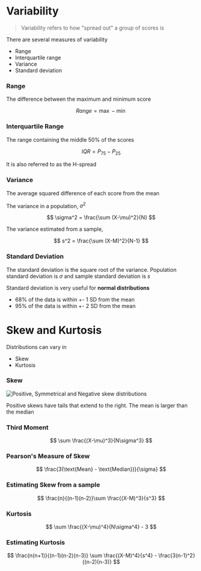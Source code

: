 # Variability

> Variability refers to how "spread out" a group of scores is

There are several measures of variability

-   Range
-   Interquartile range
-   Variance
-   Standard deviation

### Range

The difference between the maximum and minimum score

$$
Range = \max - \min
$$

### Interquartile Range

The range containing the middle 50% of the scores

$$
IQR = P_{75} - P_{25}
$$

It is also referred to as the H-spread

### Variance

The average squared difference of each score from the mean

The variance in a population, $\sigma^2$

$$
\sigma^2 = \frac{\sum (X-\mu)^2}{N}
$$

The variance estimated from a sample,

$$
s^2 = \frac{\sum (X-M)^2}{N-1}
$$

### Standard Deviation

The standard deviation is the square root of the variance. Population standard deviation is $\sigma$ and sample standard deviation is $s$

Standard deviation is very useful for **normal distributions**

-   68% of the data is within +- 1 SD from the mean
-   95% of the data is within +- 2 SD from the mean

# Skew and Kurtosis

Distributions can vary in

-   Skew
-   Kurtosis

### Skew

![Positive, Symmetrical and Negative skew distributions](https://en.wikipedia.org/wiki/Skewness#/media/File:Relationship_between_mean_and_median_under_different_skewness.png)

Positive skews have tails that extend to the right. The mean is larger than the median

### Third Moment

$$
\sum \frac{(X-\mu)^3}{N\sigma^3}
$$

### Pearson's Measure of Skew

$$
\frac{3(\text{Mean} - \text{Median})}{\sigma}
$$

### Estimating Skew from a sample

$$
\frac{n}{(n-1)(n-2)}\sum \frac{(X-M)^3}{s^3}
$$

### Kurtosis

$$
\sum \frac{(X-\mu)^4}{N\sigma^4} - 3
$$

### Estimating Kurtosis

$$
\frac{n(n+1)}{(n-1)(n-2)(n-3)} \sum \frac{(X-M)^4}{s^4} - \frac{3(n-1)^2}{(n-2)(n-3)}
$$
